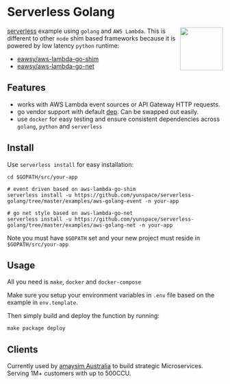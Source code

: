# Serverless Golang

[<img
src="https://rawgit.com/justserverless/awesome-serverless/master/logo_serverless.png"
align="right" width="100">](http://serverless.com) 

[serverless](https://serverless.com/) example using `golang` and `AWS Lambda`. This is different to other `node` shim based frameworks
because it is powered by low latency `python` runtime:

- [eawsy/aws-lambda-go-shim](https://github.com/eawsy/aws-lambda-go-shim)
- [eawsy/aws-lambda-go-net](https://github.com/eawsy/aws-lambda-go-net)


## Features

- works with AWS Lambda event sources or API Gateway HTTP requests.
- go vendor support with default [dep](https://github.com/golang/dep). Can be swapped out easily.
- use `docker` for easy testing and ensure consistent dependencies across `golang`, `python` and `serverless` 

## Install

Use `serverless install` for easy installation:

	cd $GOPATH/src/your-app

	# event driven based on aws-lambda-go-shim
    serverless install -u https://github.com/yunspace/serverless-golang/tree/master/examples/aws-golang-event -n your-app

	# go net style based on aws-lambda-go-net 
    serverless install -u https://github.com/yunspace/serverless-golang/tree/master/examples/aws-golang-net -n your-app

Note you must have `$GOPATH` set and your new project must reside in `$GOPATH/src/your-app`

## Usage

All you need is `make`, `docker` and `docker-compose`

Make sure you setup your environment variables in `.env` file based on the example in `env.template`.

Then simply build and deploy the function by running:

	make package deploy

## Clients

Currently used by [amaysim Australia](https://www.amaysim.com.au/) to build
strategic Microservices. Serving 1M+ customers with up to 500CCU.
